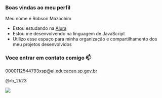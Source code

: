 ### Boas vindas ao meu perfil

Meu nome é Robson Mazochim

- Estou estudando na [Alura](https//www.alura.com.br)
- Estou me desenvolvendo na linguagem de JavaScript
- Utilizo esse espaço para minha organização e compartilhamento dos meu projetos desenvolvidos 

### Voce entrar em contato comigo 📫

0000112544793xsp@al.educacao.sp.gov.br

@rb_2k23

![](https://media1.tenor.com/m/cAe8DLNmRRMAAAAd/%D1%83%D1%82%D0%BA%D0%B0-%D0%B4%D0%B5%D0%BD%D1%8C%D0%B3%D0%B8.gif)

